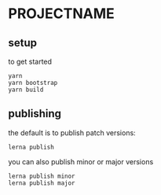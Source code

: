 # __PROJECTNAME__

## setup

to get started

```
yarn
yarn bootstrap
yarn build
```

## publishing

the default is to publish patch versions:

```
lerna publish
```

you can also publish minor or major versions

```
lerna publish minor
lerna publish major
```